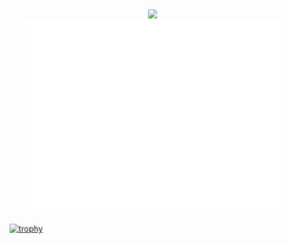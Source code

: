 <div align="center">
  <img src="https://svg-banners.vercel.app/api?type=typeWriter&text1=Marc%20Sih%20💻&width=800&height=200" />
</div>

<div align="center">
 <img align="center" src="/github-metrics.svg" alt="Metrics" width="450">
</div>

[![trophy](https://github-profile-trophy.vercel.app/?username=MarcShayne-npc&theme=onedark&row=2&column=3)](https://github.com/ryo-ma/github-profile-trophy)
